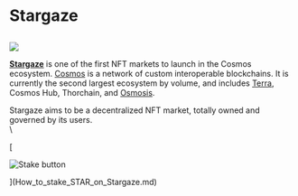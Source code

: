 # Stargaze

##

![](https://user-images.githubusercontent.com/95366163/149348472-189f362c-401e-46ab-81b5-55fde3ff73cd.png)

[**Stargaze**](https://stargaze.zone/) is one of the first NFT markets to launch in the Cosmos ecosystem. [Cosmos](../networks/cosmos/) is a network of custom interoperable blockchains. It is currently the second largest ecosystem by volume, and includes [Terra](terra.md), Cosmos Hub, Thorchain, and [Osmosis](../networks/osmosis.md).

Stargaze aims to be a decentralized NFT market, totally owned and governed by its users.\
\


\[

![Stake button](https://user-images.githubusercontent.com/95366163/149348536-097bab8d-b739-47b9-9a4d-743e11e8709c.png)

]\(How\_to\_stake\_STAR\_on\_Stargaze.md)

